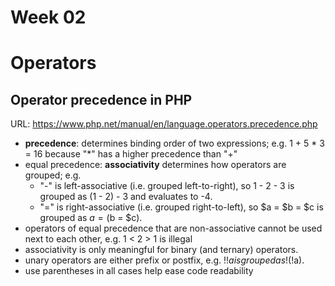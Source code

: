 Week 02
============

# Operators
## Operator precedence in PHP
URL: https://www.php.net/manual/en/language.operators.precedence.php

- **precedence**: determines binding order of two expressions; e.g. 1 + 5 * 3 = 16 because "*" has a higher precedence than "+"
- equal precedence: **associativity** determines how operators are grouped; e.g. 
  - "-" is left-associative (i.e. grouped left-to-right), so 1 - 2 - 3 is grouped as (1 - 2) - 3 and evaluates to -4. 
  - "=" is right-associative (i.e. grouped right-to-left), so $a = $b = $c is grouped as $a = ($b = $c).
- operators of equal precedence that are non-associative cannot be used next to each other, e.g. 1 < 2 > 1 is illegal
- associativity is only meaningful for binary (and ternary) operators. 
- unary operators are either prefix or postfix, e.g. !!$a is grouped as !(!$a).
- use parentheses in all cases help ease code readability
